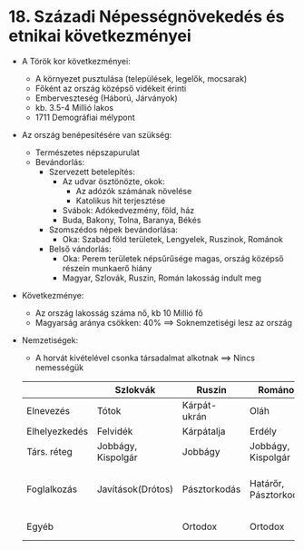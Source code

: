# 18. Századi Népességnövekedés és etnikai következményei
 
- A Török kor következményei:
    - A környezet pusztulása (települések, legelők, mocsarak)
    - Főként az ország középső vidékeit érinti
    - Emberveszteség (Háború, Járványok)
    - kb. 3.5-4 Millió lakos
    - 1711 Demográfiai mélypont

- Az ország benépesítésére van szükség:
    - Természetes népszapurulat
    - Bevándorlás:
        - Szervezett betelepítés: 
            - Az udvar ösztönözte, okok: 
                - Az adózók számának növelése
                - Katolikus hit terjesztése
            - Svábok: Adókedvezmény, föld, ház
            - Buda, Bakony, Tolna, Baranya, Békés
        - Szomszédos népek bevándorlása:
            - Oka: Szabad föld területek, Lengyelek, Ruszinok, Románok
        - Belső vándorlás:
            - Oka: Perem területek népsűrűsége magas, ország középső részein munkaerő hiány
            - Magyar, Szlovák, Ruszin, Román lakosság indult meg

- Következménye:
    - Az ország lakosság száma nő, kb 10 Millió fő
    - Magyarság aránya csökken: 40% ==> Soknemzetiségi lesz az ország

- Nemzetiségek:
    - A horvát kivételével csonka társadalmat alkotnak ==> Nincs nemességük

    | | Szlokvák | Ruszin | Románok | Szerb | Cigány | Zsidó |
    | --- | --- | --- | --- | --- | --- | --- |
    | Elnevezés | Tótok | Kárpát-ukrán | Oláh | Rác | Romák | |
    | Elhelyezkedés | Felvidék | Kárpátalja | Erdély | Határőrvidék | Vándorlás | Buda |
    | Társ. réteg | Jobbágy, Kispolgár | Jobbágy | Jobbágy, Kispolgár | Jobbágy | Jobbágy | |
    | Foglalkozás | Javítások(Drótos) | Pásztorkodás| Határőr, Pásztorkodás | Kereskedő | Ló kereskedő, Kovács, Teknővájó | Kereskedés|
    | Egyéb | |  Ortodox | Ortodox | Ortodox | | Galíciábol menekültek|
